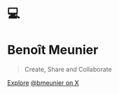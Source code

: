# 💻

<h1 id="cover-heading">
  Benoît Meunier
</h1>

> Create, Share and Collaborate

[Explore](/#my-space)
[@bmeunier on X](https://x.com/bmeunier)
